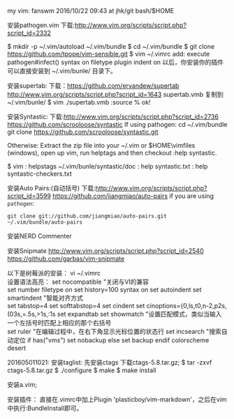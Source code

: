 my vim: fanswm
 2016/10/22 09:43 
at jhk/git bash/$HOME

安装pathogen.vim
下载:http://www.vim.org/scripts/script.php?script_id=2332

$ mkdir -p ~/.vim/autoload ~/.vim/bundle
$ cd ~/.vim/bundle
$ git clone https://github.com/tpope/vim-sensible.git
$ vim ~/.vimrc
add:
execute pathogen#infect()
syntax on
filetype plugin indent on
以后，你安装你的插件可以直接安装到   ~/.vim/bunle/   目录下。

安装supertab:
下载：https://github.com/ervandew/supertab
http://www.vim.org/scripts/script.php?script_id=1643
supertab.vmb
复制到 ~/.vim/bunle/
$ vim ./supertab.vmb
:source %
ok!

安装Syntastic:
下载:http://www.vim.org/scripts/script.php?script_id=2736
https://github.com/scrooloose/syntastic
If using pathogen:
cd ~/.vim/bundle
git clone https://github.com/scrooloose/syntastic.git

Otherwise:
Extract the zip file into your ~/.vim or $HOME\vimfiles (windows), open up vim, run helptags and then checkout :help syntastic.

$ vim
: helpstags ~/.vim/bunle/syntastic/doc
: help syntastic.txt
: help syntastic-checkers.txt

安装Auto Pairs:(自动括号)
下载:http://www.vim.org/scripts/script.php?script_id=3599
https://github.com/jiangmiao/auto-pairs
if you are using `pathogen`:

```git clone git://github.com/jiangmiao/auto-pairs.git ~/.vim/bundle/auto-pairs```

安装NERD Commenter

安装Snipmate
http://www.vim.org/scripts/script.php?script_id=2540
https://github.com/garbas/vim-snipmate


以下是树莓派的安装：
vi ~/.vimrc  
设置语法高亮：
set nocompatible    "关闭与VI的兼容  
set number
filetype on
set history=100
syntax on
set autoindent
set smartindent "智能对齐方式  
set tabstop=4
set softtabstop=4
set cindent
set cinoptions={0,ls,t0,n-2,p2s,(03s,=.5s,>1s,:1s
set expandtab
set showmatch  "设置匹配模式，类似当输入一个左括号时匹配上相应的那个右括号  
set ruler "在编辑过程中，在右下角显示光标位置的状态行 
set incsearch "搜索自动定位 
if has("vms")
set nobackup
else
set backup
endif
colorscheme desert

201605011021:
安装taglist:
先安装ctags
下载ctags-5.8.tar.gz;
$ tar -zxvf ctags-5.8.tar.gz
$ ./configure
$ make
$ make install

安装a.vim;

安装插件：
直接在.vimrc中加上Plugin 'plasticboy/vim-markdown'，之后在vim中执行:BundleInstall即可。

